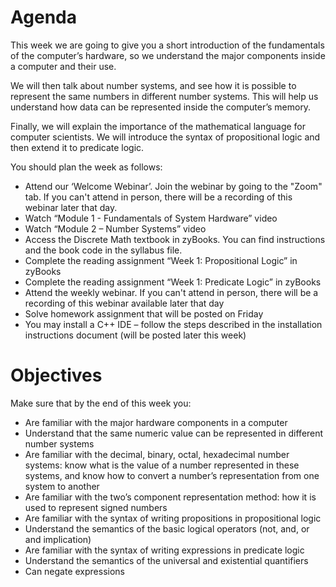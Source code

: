 # Agenda
This week we are going to give you a short introduction of the fundamentals of the computer’s hardware, so we understand the major components inside a computer and their use. 

We will then talk about number systems, and see how it is possible to represent the same numbers in different number systems. This will help us understand how data can be represented inside the computer’s memory.

Finally, we will explain the importance of the mathematical language for computer scientists. We will introduce the syntax of propositional logic and then extend it to predicate logic.
 

You should plan the week as follows:

* Attend our ‘Welcome Webinar’. Join the webinar by going to the "Zoom" tab. If you can't attend in person, there will be a recording of this webinar later that day.
* Watch “Module 1 - Fundamentals of System Hardware” video
* Watch “Module 2 – Number Systems” video
* Access the Discrete Math textbook in zyBooks. You can find instructions and the book code in the syllabus file. 
* Complete the reading assignment “Week 1: Propositional Logic” in zyBooks
* Complete the reading assignment “Week 1: Predicate Logic” in zyBooks
* Attend the weekly webinar. If you can't attend in person, there will be a recording of this webinar available later that day
* Solve homework assignment that will be posted on Friday
* You may install a C++ IDE – follow the steps described in the installation instructions document (will be posted later this week)
 

# Objectives
Make sure that by the end of this week you:

* Are familiar with the major hardware components in a computer
* Understand that the same numeric value can be represented in different number systems
* Are familiar with the decimal, binary, octal, hexadecimal number systems: know what is the value of a number represented in these systems, and know how to convert a number’s representation from one system to another
* Are familiar with the two’s component representation method: how it is used to represent signed numbers
* Are familiar with the syntax of writing propositions in propositional logic
* Understand the semantics of the basic logical operators (not, and, or and implication)
* Are familiar with the syntax of writing expressions in predicate logic
* Understand the semantics of the universal and existential quantifiers 
* Can negate expressions
